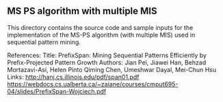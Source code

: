 MS PS algorithm with multiple MIS
---------------------

This directory contains the source code and sample inputs for the implementation of the MS-PS algorithm (with multiple MIS) used in sequential pattern mining.

References:
Title:      PrefixSpan: Mining Sequential Patterns Efficiently by Prefix-Projected Pattern Growth
Authors:    Jian Pei, Jiawei Han, Behzad Mortazavi-Asi, Helen Pinto Qiming Chen, Umeshwar Dayal, Mei-Chun Hsu
Links:      http://hanj.cs.illinois.edu/pdf/span01.pdf
            https://webdocs.cs.ualberta.ca/~zaiane/courses/cmput695-04/slides/PrefixSpan-Wojciech.pdf
